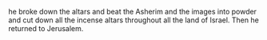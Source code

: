 he broke down the altars and beat the Asherim and the images into powder and cut down all the incense altars throughout all the land of Israel. Then he returned to Jerusalem.
